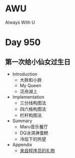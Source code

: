 # AWU
Always With U

# Day 950
## 第一次给小仙女过生日
- Introduction
    + 大胖和小胖
    + My Queen
    + 泛舟湖上
- Implementation
    + 三分线构图法
    + 四六格构图法
    + 栏杆构图法
- Summary
    + Maru音乐餐厅
    + DQ冰淇淋蛋糕
    + 冷焰下的热望
- Appendix
    + [来自程序员的礼物](github.com/LGN520/AWU)